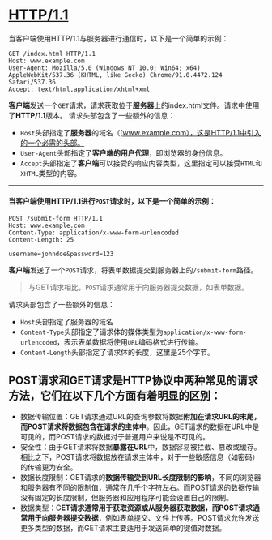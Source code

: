 # [ HTTP/1.1 ](https://github.com/dululu/Blogs/issues/37)

当客户端使用HTTP/1.1与服务器进行通信时，以下是一个简单的示例：
```
GET /index.html HTTP/1.1
Host: www.example.com
User-Agent: Mozilla/5.0 (Windows NT 10.0; Win64; x64) AppleWebKit/537.36 (KHTML, like Gecko) Chrome/91.0.4472.124 Safari/537.36
Accept: text/html,application/xhtml+xml
```
**客户端**发送一个`GET`请求，请求获取位于**服务器**上的index.html文件。请求中使用了**HTTP/1.1**版本。
请求头部包含了一些额外的信息：
- `Host`头部指定了**服务器**的域名（[www.example.com），这是HTTP/1.1中引入的一个必需的头部。
- `User-Agent`头部指定了**客户端的用户代理**，即浏览器的身份信息。
- `Accept`头部指定了**客户端**可以接受的响应内容类型，这里指定可以接受`HTML`和`XHTML`类型的内容。
---

#### 当客户端使用HTTP/1.1进行`POST`请求时，以下是一个简单的示例：
```
POST /submit-form HTTP/1.1
Host: www.example.com
Content-Type: application/x-www-form-urlencoded
Content-Length: 25

username=johndoe&password=123
```
**客户端**发送了一个`POST`请求，将表单数据提交到服务器上的`/submit-form`路径。
>与GET请求相比，`POST`请求通常用于向服务器提交数据，如表单数据。

请求头部包含了一些额外的信息：
- `Host`头部指定了服务器的域名
- `Content-Type`头部指定了请求体的媒体类型为`application/x-www-form-urlencoded`，表示表单数据将使用`URL`编码格式进行传输。
- `Content-Length`头部指定了请求体的长度，这里是25个字节。

## POST请求和GET请求是HTTP协议中两种常见的请求方法，它们在以下几个方面有着明显的区别：
- 数据传输位置：GET请求通过URL的查询参数将数据**附加在请求URL的末尾，而POST请求将数据包含在请求的主体中**。因此，GET请求的数据在URL中是可见的，而POST请求的数据对于普通用户来说是不可见的。
- 安全性：由于GET请求将数据**暴露在URL**中，数据容易被拦截、篡改或缓存。相比之下，POST请求将数据放在请求主体中，对于一些敏感信息（如密码）的传输更为安全。
- 数据长度限制：GET请求的**数据传输受到URL长度限制的影响**，不同的浏览器和服务器有不同的限制值，通常在几千个字符左右。而POST请求的数据传输没有固定的长度限制，但服务器和应用程序可能会设置自己的限制。
- 数据类型：G**ET请求通常用于获取资源或从服务器获取数据，而POST请求通常用于向服务器提交数据**，例如表单提交、文件上传等。POST请求允许发送更多类型的数据，而GET请求主要适用于发送简单的键值对数据。
